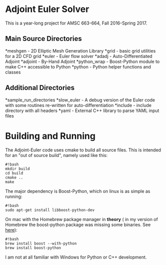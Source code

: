 # Adjoint Euler Solver #

This is a year-long project for AMSC 663-664, Fall 2016-Spring 2017.

## Main Source Directories ##

*meshgen     - 2D Elliptic Mesh Generation Library
*grid        - basic grid utilities for a 2D CFD grid
*euler       - Euler flow solver
*adadj       - Auto-Differentiated Adjoint
*adjoint     - By-Hand Adjoint
*python_wrap - Boost-Python module to make C++ accessible to Python
*python      - Python helper functions and classes

## Additional Directories ##

*sample_run_directories
*slow_euler  - A debug version of the Euler code with some routines re-written for auto-differentiation
*include     - include directory with all headers
*yaml        - External C++ library to parse YAML input files

# Building and Running #

The Adjoint-Euler code uses cmake to build all source files. This is intended for an "out of source build", namely used like this:

```
#!bash
mkdir build
cd build
cmake ..
make
```

The major dependency is Boost-Python, which on linux is as simple as running:

```
#!bash
sudo apt-get install libboost-python-dev
```

On mac with the Homebrew package manager in **theory** ( in my version of Homebrew the boost-python package was missing some binaries. See [here](http://www.pyimagesearch.com/2015/04/27/installing-boost-and-boost-python-on-osx-with-homebrew/)):

```
#!bash
brew install boost --with-python
brew install boost-python
```

I am not at all familiar with Windows for Python or C++ development.